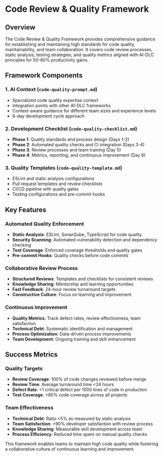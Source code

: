 # Code Review & Quality Framework

## Overview
The Code Review & Quality Framework provides comprehensive guidance for establishing and maintaining high standards for code quality, maintainability, and team collaboration. It covers code review processes, static analysis, testing strategies, and quality metrics aligned with AI-DLC principles for 50-80% productivity gains.

## Framework Components

### 1. AI Context (`code-quality-prompt.md`)
- Specialized code quality expertise context
- Integration points with other AI-DLC frameworks
- Context-aware guidance for different team sizes and experience levels
- 6-day development cycle approach

### 2. Development Checklist (`code-quality-checklist.md`)
- **Phase 1**: Quality standards and process design (Days 1-2)
- **Phase 2**: Automated quality checks and CI integration (Days 3-4)
- **Phase 3**: Review processes and team training (Day 5)
- **Phase 4**: Metrics, reporting, and continuous improvement (Day 6)

### 3. Quality Templates (`code-quality-template.md`)
- ESLint and static analysis configurations
- Pull request templates and review checklists
- CI/CD pipeline with quality gates
- Testing configurations and pre-commit hooks

## Key Features

### Automated Quality Enforcement
- **Static Analysis**: ESLint, SonarQube, TypeScript for code quality
- **Security Scanning**: Automated vulnerability detection and dependency checking
- **Test Coverage**: Enforced coverage thresholds and quality gates
- **Pre-commit Hooks**: Quality checks before code commits

### Collaborative Review Process
- **Structured Reviews**: Templates and checklists for consistent reviews
- **Knowledge Sharing**: Mentorship and learning opportunities
- **Fast Feedback**: 24-hour review turnaround targets
- **Constructive Culture**: Focus on learning and improvement

### Continuous Improvement
- **Quality Metrics**: Track defect rates, review effectiveness, team satisfaction
- **Technical Debt**: Systematic identification and management
- **Process Optimization**: Data-driven process improvements
- **Team Development**: Ongoing training and skill enhancement

## Success Metrics

### Quality Targets
- **Review Coverage**: 100% of code changes reviewed before merge
- **Review Time**: Average turnaround time <24 hours
- **Defect Rate**: <1 critical defect per 1000 lines of code in production
- **Test Coverage**: >80% code coverage across all projects

### Team Effectiveness
- **Technical Debt**: Ratio <5% as measured by static analysis
- **Team Satisfaction**: >90% developer satisfaction with review process
- **Knowledge Sharing**: Measurable skill development across team
- **Process Efficiency**: Reduced time spent on manual quality checks

This framework enables teams to maintain high code quality while fostering a collaborative culture of continuous learning and improvement.